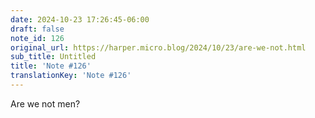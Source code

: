 ```yaml
---
date: 2024-10-23 17:26:45-06:00
draft: false
note_id: 126
original_url: https://harper.micro.blog/2024/10/23/are-we-not.html
sub_title: Untitled
title: 'Note #126'
translationKey: 'Note #126'
---
```


Are we not men?